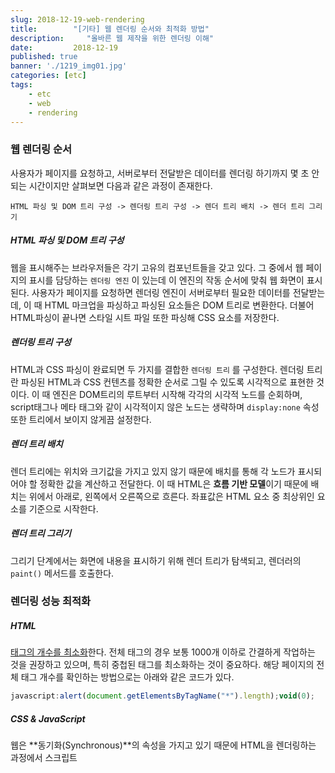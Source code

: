 ```yaml
---
slug: 2018-12-19-web-rendering
title:        "[기타] 웹 렌더링 순서와 최적화 방법"
description:     "올바른 웹 제작을 위한 렌더링 이해"
date:         2018-12-19
published: true
banner: './1219_img01.jpg'
categories: [etc]
tags:
    - etc
    - web
    - rendering
---
```




### 웹 렌더링 순서

사용자가 페이지를 요청하고, 서버로부터 전달받은 데이터를 렌더링 하기까지 몇 초 안되는 시간이지만 살펴보면 다음과 같은 과정이 존재한다. 

```
HTML 파싱 및 DOM 트리 구성 -> 렌더링 트리 구성 -> 렌더 트리 배치 -> 렌더 트리 그리기
```



##### HTML 파싱 및 DOM 트리 구성

웹을 표시해주는 브라우저들은 각기 고유의 컴포넌트들을 갖고 있다. 그 중에서 웹 페이지의 표시를 담당하는 ```렌더링 엔진``` 이 있는데 이 엔진의 작동 순서에 맞춰 웹 화면이 표시된다. 사용자가 페이지를 요청하면 렌더링 엔진이 서버로부터 필요한 데이터를 전달받는데, 이 때 HTML 마크업을 파싱하고 파싱된 요소들은 DOM 트리로 변환한다. 더불어 HTML파싱이 끝나면 스타일 시트 파일 또한  파싱해 CSS 요소를 저장한다. 



##### 렌더링 트리 구성

HTML과 CSS 파싱이 완료되면  두 가지를 결합한 ```렌더링 트리``` 를 구성한다. 렌더링 트리란 파싱된  HTML과 CSS 컨텐츠를  정확한 순서로 그릴 수 있도록 시각적으로 표현한 것이다. 이 때 엔진은 DOM트리의 루트부터 시작해 각각의 시각적 노드를 순회하며, script태그나 메타 태그와 같이 시각적이지 않은 노드는 생략하며 ```display:none``` 속성 또한 트리에서 보이지 않게끔 설정한다.



##### 렌더 트리 배치

렌더 트리에는 위치와 크기값을 가지고 있지 않기 때문에 배치를 통해 각 노드가 표시되어야 할 정확한 값을 계산하고 전달한다.  이 때 HTML은 **흐름 기반 모델**이기 때문에 배치는 위에서 아래로, 왼쪽에서 오른쪽으로 흐른다. 좌표값은 HTML 요소 중 최상위인 <html>요소를 기준으로 시작한다.



##### 렌더 트리 그리기

그리기 단계에서는 화면에 내용을 표시하기 위해 렌더 트리가 탐색되고, 렌더러의 ```paint()``` 메서드를 호출한다.





### 렌더링 성능 최적화

##### HTML

<u>태그의 개수를 최소화</u>한다. 전체 태그의 경우 보통 1000개 이하로 간결하게 작업하는 것을 권장하고 있으며, 특히 중첩된 태그를 최소화하는 것이 중요하다. 해당 페이지의 전체 태그 개수를 확인하는 방법으로는 아래와 같은 코드가 있다.

```javascript
javascript:alert(document.getElementsByTagName("*").length);void(0);
```



##### CSS & JavaScript

웹은 **동기화(Synchronous)**의 속성을 가지고 있기 때문에 HTML을 렌더링하는 과정에서 스크립트<script>나 스타일 시트<link>를 만나게 되면 즉시 파싱을 멈추고 해당 요소를 실행한다. 이로 인해 이들의 처리 순서에 따라 렌더링 성능에 영향을 줄 수 있다. 

css의 경우는 렌더 트리 생성에 필요한 정보를 담고 있기 때문에 빠른 로드가 필요한 반면에, js의 경우는 화면 출력보다는 기능적인 역할을 하는 경우가 많기 때문에 브라우저 렌더링이 마무리된 시점에서 로드되어야 한다. 따라서 <u>CSS는 <head>사이에 추가하고  Js는 <body> 맨 하단에 추가하는 것</u>이 좋다.



##### images

웹에서 이미지가 사용될 경우 해당 이미지를 다운받기 위해 브라우저는 서버에 이미지를 요청한다. 하지만 사용된 이미지가 많을 경우 이미지의 개수만큼 반복 요청을 해야하기 때문에 렌더링 시간이 늘어나게 된다. 따라서 아이콘의 경우 여러 이미지를 한 파일에 모아넣은 **스프라이트 이미지**로 사용하게 되면 한 번의 요청으로도 렌더링이 가능하다. 

또한 일반 사진 이미지의 경우는 포토샵 저장 시에 ```웹 용으로 저장``` 을 하게 되면 웹 이용에 최적화된 이미지 크기로 변경할 수 있기 때문에 전체 렌더링 시간을 단축할 수 있다.





### 결론

이번에 처음으로 웹 최적화를 작업하게 되어서 겸사겸사 렌더링 순서도 알아보았는데 렌더링의 과정에 대해 이해하고 나니 자연스럽게 최적화할 수 있는 방법도 정리되는 것 같다. 또한 웹 이용자의 50%가 페이지 로드 중에 이탈한다고 하니 단순히 웹 제작만이 전부가 아니라 사용자가 편리하게 이용할 수 있도록 최적화하는 과정 또한 중요한 작업이라고 생각했다.





## 참조

[브라우저는 어떻게 동작하는가?](https://d2.naver.com/helloworld/59361)

[기본적인 웹 사이트 최적화 방법 (3) – 렌더링 성능 향상](http://wikibook.co.kr/article/web-sites-optimization-3/)

[자바스크립트는 어떻게 동작하는가: 렌더링 엔진과 성능을 최적화하는 방법](https://github.com/codepink/codepink.github.com/wiki/%EC%9E%90%EB%B0%94%EC%8A%A4%ED%81%AC%EB%A6%BD%ED%8A%B8%EB%8A%94-%EC%96%B4%EB%96%BB%EA%B2%8C-%EB%8F%99%EC%9E%91%ED%95%98%EB%8A%94%EA%B0%80:-%EB%A0%8C%EB%8D%94%EB%A7%81-%EC%97%94%EC%A7%84%EA%B3%BC-%EC%84%B1%EB%8A%A5%EC%9D%84-%EC%B5%9C%EC%A0%81%ED%99%94%ED%95%98%EB%8A%94-%EB%B0%A9%EB%B2%95)


